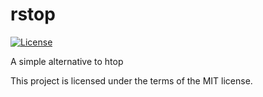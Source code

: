 # rstop
[![License](https://img.shields.io/badge/license-MIT-blue.svg)](https://raw.githubusercontent.com/dragon9786/rstop/main/LICENSE.md)

A simple alternative to htop

This project is licensed under the terms of the MIT license.
